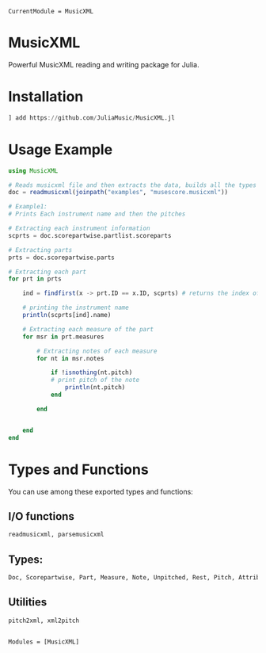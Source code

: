 ```@meta
CurrentModule = MusicXML
```

# MusicXML

Powerful MusicXML reading and writing package for Julia.

# Installation
```julia
] add https://github.com/JuliaMusic/MusicXML.jl
```

# Usage Example
```julia
using MusicXML

# Reads musicxml file and then extracts the data, builds all the types and stores them in proper format.
doc = readmusicxml(joinpath("examples", "musescore.musicxml"))

# Example1:
# Prints Each instrument name and then the pitches

# Extracting each instrument information
scprts = doc.scorepartwise.partlist.scoreparts

# Extracting parts
prts = doc.scorepartwise.parts

# Extracting each part
for prt in prts

    ind = findfirst(x -> prt.ID == x.ID, scprts) # returns the index of scorepart that matches the ID of part

    # printing the instrument name
    println(scprts[ind].name)

    # Extracting each measure of the part
    for msr in prt.measures

        # Extracting notes of each measure
        for nt in msr.notes

            if !isnothing(nt.pitch)
            # print pitch of the note
                println(nt.pitch)
            end

        end


    end
end

```


# Types and Functions

You can use among these exported types and functions:

## I/O functions
```julia
readmusicxml, parsemusicxml
```

## Types:
```julia
Doc, Scorepartwise, Part, Measure, Note, Unpitched, Rest, Pitch, Attributes, Time, Transpose, Clef, Key, Partlist, Scorepart, Midiinstrument, Mididevice, Scoreinstrument
```

## Utilities
```julia
pitch2xml, xml2pitch
```

```@index
```

```@autodocs
Modules = [MusicXML]
```
